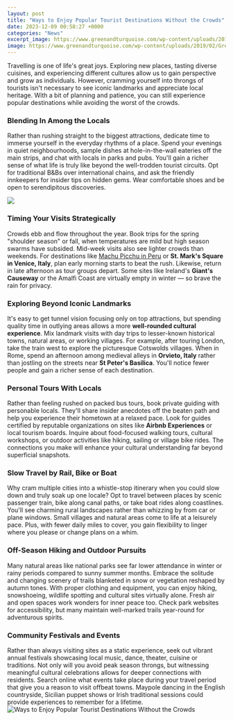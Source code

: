 ```yaml
---
layout: post
title: "Ways to Enjoy Popular Tourist Destinations Without the Crowds"
date: 2023-12-09 00:58:27 +0000
categories: "News"
excerpt_image: https://www.greenandturquoise.com/wp-content/uploads/2019/02/Great-wall-of-China-Mutianyu.jpg
image: https://www.greenandturquoise.com/wp-content/uploads/2019/02/Great-wall-of-China-Mutianyu.jpg
---
```


Travelling is one of life's great joys. Exploring new places, tasting diverse cuisines, and experiencing different cultures allow us to gain perspective and grow as individuals. However, cramming yourself into throngs of tourists isn't necessary to see iconic landmarks and appreciate local heritage. With a bit of planning and patience, you can still experience popular destinations while avoiding the worst of the crowds.
### Blending In Among the Locals    
Rather than rushing straight to the biggest attractions, dedicate time to immerse yourself in the everyday rhythms of a place. Spend your evenings in quiet neighbourhoods, sample dishes at hole-in-the-wall eateries off the main strips, and chat with locals in parks and pubs. You'll gain a richer sense of what life is truly like beyond the well-trodden tourist circuits. Opt for traditional B&Bs over international chains, and ask the friendly innkeepers for insider tips on hidden gems. Wear comfortable shoes and be open to serendipitous discoveries.

![](https://i.pinimg.com/originals/31/09/22/3109225a450c5158d5bdbbef367a6e3d.jpg)
### Timing Your Visits Strategically
Crowds ebb and flow throughout the year. Book trips for the spring "shoulder season" or fall, when temperatures are mild but high season swarms have subsided. Mid-week visits also see lighter crowds than weekends. For destinations like [Machu Picchu in Peru](https://travelokie.github.io/code-of-conduct/) or **St. Mark's Square in Venice, Italy**, plan early morning starts to beat the rush. Likewise, return in late afternoon as tour groups depart. Some sites like Ireland's **Giant's Causeway** or the Amalfi Coast are virtually empty in winter — so brave the rain for privacy.  
### Exploring Beyond Iconic Landmarks  
It's easy to get tunnel vision focusing only on top attractions, but spending quality time in outlying areas allows a more **well-rounded cultural experience**. Mix landmark visits with day trips to lesser-known historical towns, natural areas, or working villages. For example, after touring London, take the train west to explore the picturesque Cotswolds villages. When in Rome, spend an afternoon among medieval alleys in **Orvieto, Italy** rather than jostling on the streets near **St Peter's Basilica**. You'll notice fewer people and gain a richer sense of each destination.
### Personal Tours With Locals     
Rather than feeling rushed on packed bus tours, book private guiding with personable locals. They'll share insider anecdotes off the beaten path and help you experience their hometown at a relaxed pace. Look for guides certified by reputable organizations on sites like **Airbnb Experiences** or local tourism boards. Inquire about food-focused walking tours, cultural workshops, or outdoor activities like hiking, sailing or village bike rides. The connections you make will enhance your cultural understanding far beyond superficial snapshots.
### Slow Travel by Rail, Bike or Boat 
Why cram multiple cities into a whistle-stop itinerary when you could slow down and truly soak up one locale? Opt to travel between places by scenic passenger train, bike along canal paths, or take boat rides along coastlines. You'll see charming rural landscapes rather than whizzing by from car or plane windows. Small villages and natural areas come to life at a leisurely pace. Plus, with fewer daily miles to cover, you gain flexibility to linger where you please or change plans on a whim.
### Off-Season Hiking and Outdoor Pursuits  
Many natural areas like national parks see far lower attendance in winter or rainy periods compared to sunny summer months. Embrace the solitude and changing scenery of trails blanketed in snow or vegetation reshaped by autumn tones. With proper clothing and equipment, you can enjoy hiking, snowshoeing, wildlife spotting and cultural sites virtually alone. Fresh air and open spaces work wonders for inner peace too. Check park websites for accessibility, but many maintain well-marked trails year-round for adventurous spirits.  
### Community Festivals and Events
Rather than always visiting sites as a static experience, seek out vibrant annual festivals showcasing local music, dance, theater, cuisine or traditions. Not only will you avoid peak season throngs, but witnessing meaningful cultural celebrations allows for deeper connections with residents. Search online what events take place during your travel period that give you a reason to visit offbeat towns. Maypole dancing in the English countryside, Sicilian puppet shows or Irish traditional sessions could provide experiences to remember for a lifetime.
![Ways to Enjoy Popular Tourist Destinations Without the Crowds](https://www.greenandturquoise.com/wp-content/uploads/2019/02/Great-wall-of-China-Mutianyu.jpg)